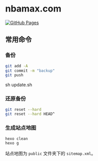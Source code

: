 # nbamax.com

[![GitHub Pages](https://github.com/NBAUP/nbaup.github.io/workflows/GitHub%20Pages/badge.svg)](https://github.com/NBAUP/nbaup.github.io/actions)

## 常用命令

### 备份

```sh
git add -A
git commit -m "backup"
git push
```
sh update.sh

### 还原备份

```sh
git reset --hard
git reset --hard HEAD^
```

### 生成站点地图

```sh
hexo clean
hexo g
```

站点地图为 `public` 文件夹下的 `sitemap.xml`。
